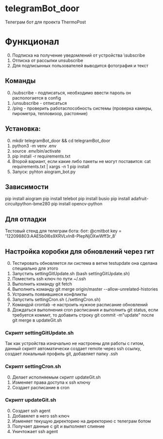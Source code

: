 # telegramBot_door
Телеграм бот для проекта ThermoPost
# Функционал
0. Подписка на получение уведомлений от устройства \subscribe
0. Отписка от рассылки unsubscribe
0. Для подписынных пользователей выводится фотография и текст
## Команды
0. /subscribe - подписаться, необходимо ввести пароль он распологается в config
0. /unsubscribe - отписаться
0. /ping - проверить работаспособность системы (проверка камеры, пирометра, тепловизор, растояние)

## Установка:
0. mkdir telegramBot_door && cd telegramBot_door
0. python3 -m venv .env
0. source .env/bin/activate
0. pip install -r requirements.txt
0. Второй вариант, если какие либо пакеты не могут поставится: cat requirements.txt | xargs -n 1 pip install
0. Запуск: pyhton aiogram_bot.py

## Зависимости
pip install aiogram
pip install telebot
pip install busio
pip install adafruit-circuitpython-bme280
pip install opencv-python

## Для отладки 
Тестовый стенд для телеграм бота: 
бот: @cmitbot
key = '122098803:AAE5b0l6s9XRVLvIn8-PIepNjOXwWff3r_8'

## Настройка коробки для обновлений через гит
0. Тестировать обновляется ли система в ветке testupdate она сделана специально для этого
0. Запустить settingGitUpdate.sh (bash settingGitUpdate.sh)
0. Поместить ssh ключ по пути ~/.ssh
0. Выполнить команду git fetch
0. Выполнить команду git merge origin/master --allow-unrelated-histories
0. Устранить появившиеся конфликты
0. Запустить settingCron.sh (./settingCron.sh)
0. Командой crontab -e настроить нужное расписание обновлений
0. Дождаться выполнения cron расписания и выполнить git status, если требуется коммит, то добавить строку git commit -m"update" после git merge в updateGit.sh

### Скрипт settingGitUpdate.sh
Так как устройства изначально не настроены для работы с гитом, данный скрипт автоматически создает remote через ssh ссылку, создает локальный профиль git, добавляет папку .ssh

### Скрипт settingCron.sh
0. Делает исполняемым скрипт updateGit.sh
0. Изменяет права доступа к ssh ключу
0. Создает расписание в cron

### Скрипт updateGit.sh
0. Создает ssh agent
0. Добавялет в него ssh ключ
0. Изменяет текущую директорию на директорию с телеграм ботом
0. Получает данные с git и выполняет слияние
0. Уничтожает ssh agent
